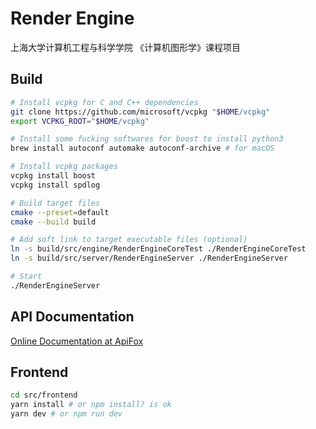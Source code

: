 # Render Engine

上海大学计算机工程与科学学院 《计算机图形学》课程项目

## Build

```bash
# Install vcpkg for C and C++ dependencies
git clone https://github.com/microsoft/vcpkg "$HOME/vcpkg"
export VCPKG_ROOT="$HOME/vcpkg"

# Install some fucking softwares for boost to install python3
brew install autoconf automake autoconf-archive # for macOS

# Install vcpkg packages
vcpkg install boost
vcpkg install spdlog

# Build target files
cmake --preset=default
cmake --build build

# Add soft link to target executable files (optional)
ln -s build/src/engine/RenderEngineCoreTest ./RenderEngineCoreTest
ln -s build/src/server/RenderEngineServer ./RenderEngineServer

# Start
./RenderEngineServer
```

## API Documentation

[Online Documentation at ApiFox](https://apifox.com/apidoc/shared-8cf19dc6-dfdb-48da-8ac1-0f19a5b58529)

## Frontend

```bash
cd src/frontend
yarn install # or npm install? is ok
yarn dev # or npm run dev
```
